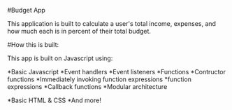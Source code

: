 #Budget App

This application is built to calculate a user's total income, expenses, and
how much each is in percent of their total budget.

#How this is built:

This app is built on Javascript using:

  *Basic Javascript
  *Event handlers
  *Event listeners
  *Functions
  *Contructor functions
  *Immediately invoking function expressions
  *function expressions
  *Callback functions
  *Modular architecture

  *Basic HTML & CSS
  *And more!
